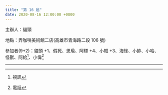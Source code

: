 ```yaml
---
title: "第 16 屆"
date: 2020-08-16 12:00:00 +0800
---
```


主辦人：貓頭

地點：弄咖啡美術館二店(高雄市青海路二段 106 號)

參加者(9+2)：貓頭 +1、假死、思瑜、阿標 +4、小賊 +3、海怪、小帥、小哈、怪獸、阿給[^1]、小偉[^2]

----
[^1]: 視訊
[^2]: 電話